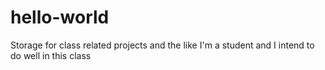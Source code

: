 # hello-world
Storage for class related projects and the like
I'm a student and I intend to do well in this class
